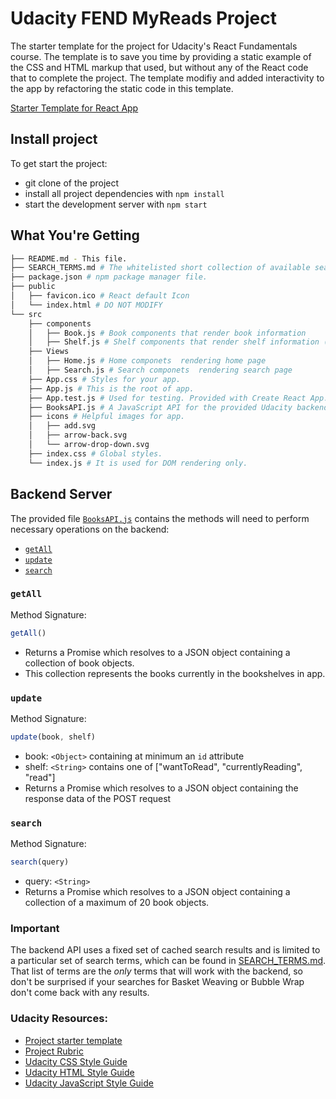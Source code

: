 # Udacity FEND MyReads Project

The starter template for the project for Udacity's React Fundamentals course. The template is to save you time by providing a static example of the CSS and HTML markup that used, but without any of the React code that to complete the project. The template modifiy and added interactivity to the app by refactoring the static code in this template.

[Starter Template for React App ](https://github.com/facebookincubator/create-react-app) 

## Install project

To get start the project:
* git clone of the project 
* install all project dependencies with `npm install`
* start the development server with `npm start`

## What You're Getting
```bash
├── README.md - This file.
├── SEARCH_TERMS.md # The whitelisted short collection of available search terms for you to use with app.
├── package.json # npm package manager file.
├── public
│   ├── favicon.ico # React default Icon
│   └── index.html # DO NOT MODIFY
└── src
    ├── components
    │   ├── Book.js # Book components that render book information
    │   ├── Shelf.js # Shelf components that render shelf information (Read , Want to read , Cunrrently reading)
    ├── Views
    │   ├── Home.js # Home componets  rendering home page 
    │   ├── Search.js # Search componets  rendering search page 
    ├── App.css # Styles for your app.
    ├── App.js # This is the root of app. 
    ├── App.test.js # Used for testing. Provided with Create React App.
    ├── BooksAPI.js # A JavaScript API for the provided Udacity backend. 
    ├── icons # Helpful images for app. 
    │   ├── add.svg
    │   ├── arrow-back.svg
    │   └── arrow-drop-down.svg
    ├── index.css # Global styles.
    └── index.js # It is used for DOM rendering only.
```
## Backend Server
The provided file [`BooksAPI.js`](src/BooksAPI.js) contains the methods will need to perform necessary operations on the backend:

* [`getAll`](#getall)
* [`update`](#update)
* [`search`](#search)

### `getAll`

Method Signature:

```js
getAll()
```

* Returns a Promise which resolves to a JSON object containing a collection of book objects.
* This collection represents the books currently in the bookshelves in app.

### `update`

Method Signature:

```js
update(book, shelf)
```

* book: `<Object>` containing at minimum an `id` attribute
* shelf: `<String>` contains one of ["wantToRead", "currentlyReading", "read"]  
* Returns a Promise which resolves to a JSON object containing the response data of the POST request

### `search`

Method Signature:

```js
search(query)
```

* query: `<String>`
* Returns a Promise which resolves to a JSON object containing a collection of a maximum of 20 book objects.

### Important
The backend API uses a fixed set of cached search results and is limited to a particular set of search terms, which can be found in [SEARCH_TERMS.md](SEARCH_TERMS.md). That list of terms are the _only_ terms that will work with the backend, so don't be surprised if your searches for Basket Weaving or Bubble Wrap don't come back with any results.

### Udacity Resources:

- [Project starter template](https://github.com/udacity/reactnd-project-myreads-starter)
- [Project Rubric](https://review.udacity.com/#!/rubrics/918/view)
- [Udacity CSS Style Guide](http://udacity.github.io/frontend-nanodegree-styleguide/css.html)
- [Udacity HTML Style Guide](http://udacity.github.io/frontend-nanodegree-styleguide/index.html)
- [Udacity JavaScript Style Guide](http://udacity.github.io/frontend-nanodegree-styleguide/javascript.html)

